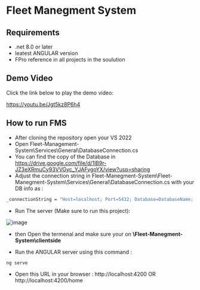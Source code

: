 # Fleet Manegment System

## Requirements

* .net 8.0 or later 
* leatest ANGULAR version 
* FPro reference in all projects in the soulution 

## Demo Video

Click the link below to play the demo video:

https://youtu.be/Jgt5kz8P6h4

## How to run FMS

* After cloning the repository open your VS 2022 
* Open Fleet-Management-System\Services\General\DatabaseConnection.cs
* You can find the copy of the Database in https://drive.google.com/file/d/1lB9r-JZ3eXRmuCy93VVGyc_YJAFvgoYX/view?usp=sharing
* Adjust the connection string in Fleet-Manegment-System\Fleet-Manegment-System\Services\General\DatabaseConnection.cs with your DB info as :
```bash
_connectionString = "Host=localhost; Port=5432; Database=DatabaseName; Username=UrUsername; Password=UrPassword";
```
* Run The server (Make sure to run this project):

![image](https://github.com/aboodjallad/Fleet-Manegment-System/assets/67801795/89336937-6f04-4827-946a-6fed49b85013)

* then Open the termenal and make sure your on **\Fleet-Manegment-System\clientside**

* Run the ANGULAR server using this command :
```bash 
ng serve
``` 

* Open this URL in your browser : http://localhost:4200  OR http://localhost:4200/home





